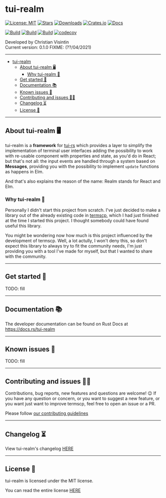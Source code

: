 # tui-realm

[![License: MIT](https://img.shields.io/badge/License-MIT-teal.svg)](https://opensource.org/licenses/MIT) [![Stars](https://img.shields.io/github/stars/veeso/tui-realm.svg)](https://github.com/veeso/tui-realm) [![Downloads](https://img.shields.io/crates/d/tui-realm.svg)](https://crates.io/crates/tui-realm) [![Crates.io](https://img.shields.io/badge/crates.io-v0.4.1-orange.svg)](https://crates.io/crates/tui-realm) [![Docs](https://docs.rs/tui-realm/badge.svg)](https://docs.rs/tui-realm)  

[![Build](https://github.com/veeso/tui-realm/workflows/Linux/badge.svg)](https://github.com/veeso/tui-realm/actions) [![Build](https://github.com/veeso/tui-realm/workflows/MacOS/badge.svg)](https://github.com/veeso/tui-realm/actions) [![Build](https://github.com/veeso/tui-realm/workflows/Windows/badge.svg)](https://github.com/veeso/tui-realm/actions) [![codecov](https://codecov.io/gh/veeso/tui-realm/branch/main/graph/badge.svg?token=au67l7nQah)](https://codecov.io/gh/veeso/tui-realm)

Developed by Christian Visintin  
Current version: 0.1.0 FIXME: (??/04/2021)

---

- [tui-realm](#tui-realm)
  - [About tui-realm 🖥](#about-tui-realm-)
    - [Why tui-realm 🤔](#why-tui-realm-)
  - [Get started 🏁](#get-started-)
  - [Documentation 📚](#documentation-)
  - [Known issues 🧻](#known-issues-)
  - [Contributing and issues 🤝🏻](#contributing-and-issues-)
  - [Changelog ⏳](#changelog-)
  - [License 📃](#license-)

---

## About tui-realm 🖥

tui-realm is a **framework** for [tui-rs](https://github.com/fdehau/tui-rs) which provides a layer to simplify the implementation of terminal user interfaces adding the possibility to work with re-usable component with properties and state, as you'd do in React; but that's not all: the input events are handled through a system based on **Messages**, providing you with the possibility to implement `update` functions as happens in Elm.

And that's also explains the reason of the name: Realm stands for React and Elm.

### Why tui-realm 🤔

Personally I didn't start this project from scratch. I've just decided to make a library out of the already existing code in [termscp](https://github.com/veeso/termscp), which I had just finished at the time I started this project. I thought somebody could have found useful this library.

You might be wondering now how much is this project influenced by the development of termscp. Well, a lot actully, I won't deny this, so don't expect this library to always try to fit the community needs, I'm just providing you with a tool I've made for myself, but that I wanted to share with the community.

---

## Get started 🏁

TODO: fill

---

## Documentation 📚

The developer documentation can be found on Rust Docs at <https://docs.rs/tui-realm>

---

## Known issues 🧻

TODO: fill

---

## Contributing and issues 🤝🏻

Contributions, bug reports, new features and questions are welcome! 😉
If you have any question or concern, or you want to suggest a new feature, or you want just want to improve termscp, feel free to open an issue or a PR.

Please follow [our contributing guidelines](CONTRIBUTING.md)

---

## Changelog ⏳

View tui-realm's changelog [HERE](CHANGELOG.md)

---

## License 📃

tui-realm is licensed under the MIT license.

You can read the entire license [HERE](LICENSE)
